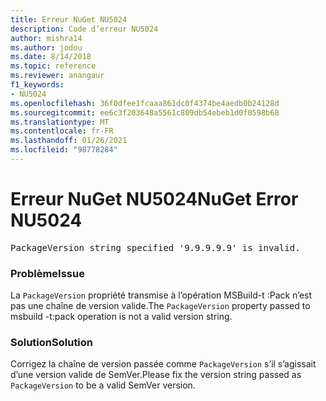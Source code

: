 ```yaml
---
title: Erreur NuGet NU5024
description: Code d’erreur NU5024
author: mishra14
ms.author: jodou
ms.date: 8/14/2018
ms.topic: reference
ms.reviewer: anangaur
f1_keywords:
- NU5024
ms.openlocfilehash: 36f0dfee1fcaaa861dc0f4374be4aedb0b24128d
ms.sourcegitcommit: ee6c3f203648a5561c809db54ebeb1d0f0598b68
ms.translationtype: MT
ms.contentlocale: fr-FR
ms.lasthandoff: 01/26/2021
ms.locfileid: "98778284"
---
```

# <a name="nuget-error-nu5024"></a><span data-ttu-id="be58b-103">Erreur NuGet NU5024</span><span class="sxs-lookup"><span data-stu-id="be58b-103">NuGet Error NU5024</span></span>
<pre>PackageVersion string specified '9.9.9.9.9' is invalid.</pre>

### <a name="issue"></a><span data-ttu-id="be58b-104">Problème</span><span class="sxs-lookup"><span data-stu-id="be58b-104">Issue</span></span>

<span data-ttu-id="be58b-105">La `PackageVersion` propriété transmise à l’opération MSBuild-t :Pack n’est pas une chaîne de version valide.</span><span class="sxs-lookup"><span data-stu-id="be58b-105">The `PackageVersion` property passed to msbuild -t:pack operation is not a valid version string.</span></span>


### <a name="solution"></a><span data-ttu-id="be58b-106">Solution</span><span class="sxs-lookup"><span data-stu-id="be58b-106">Solution</span></span>

<span data-ttu-id="be58b-107">Corrigez la chaîne de version passée comme `PackageVersion` s’il s’agissait d’une version valide de SemVer.</span><span class="sxs-lookup"><span data-stu-id="be58b-107">Please fix the version string passed as `PackageVersion` to be a valid SemVer version.</span></span>

